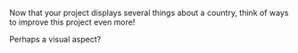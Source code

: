 Now that your project displays several things about a country, think of ways to improve this project even more!

Perhaps a visual aspect?